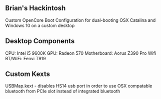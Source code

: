 ## Brian's Hackintosh
Custom OpenCore Boot Configuration for dual-booting OSX Catalina and Windows 10 on a custom desktop

## Desktop Components
CPU: Intel i5 9600K
GPU: Radeon 570
Motherboard: Aorus Z390 Pro Wifi
BT/WiFi: Fenvi T919

## Custom Kexts
USBMap.kext - disables HS14 usb port in order to use OSX compatable bluetooth from PCIe slot instead of integrated bluetooth
